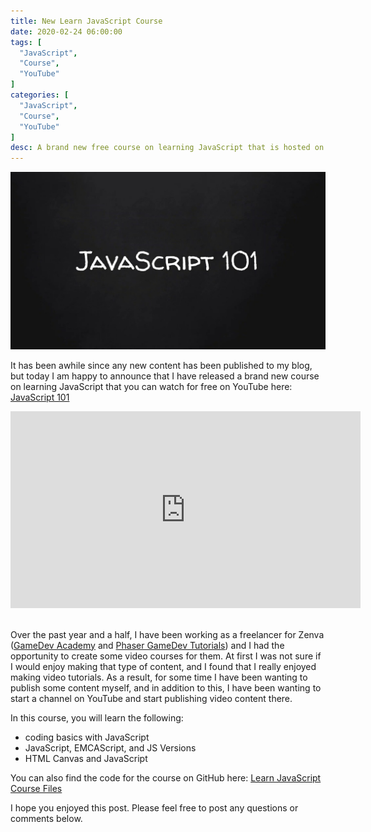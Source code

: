 ```yaml
---
title: New Learn JavaScript Course
date: 2020-02-24 06:00:00
tags: [
  "JavaScript",
  "Course",
  "YouTube"
]
categories: [
  "JavaScript",
  "Course",
  "YouTube"
]
desc: A brand new free course on learning JavaScript that is hosted on YouTube.
---
```


![JavaScript 101 Course](/img/New-Learn-JavaScript-Course/1.jpg)

It has been awhile since any new content has been published to my blog, but today I am happy to announce that I have released a brand new course on learning JavaScript that you can watch for free on YouTube here: <a href="https://www.youtube.com/playlist?list=PLmcXe0-sfoSgHQRKVWeJuIldauc9dL4rR" target="_blank">JavaScript 101</a>

<div style="text-align: center;"><iframe width="560" height="315" src="https://www.youtube.com/embed/vcmGerkHyU4" frameborder="0" allow="accelerometer; autoplay; encrypted-media; gyroscope; picture-in-picture" allowfullscreen></iframe></div><br />

Over the past year and a half, I have been working as a freelancer for Zenva (<a href="https://gamedevacademy.org/author/scottwestover2006/" target="_blank">GameDev Academy</a> and <a href="https://phasertutorials.com/author/scottwestover2006/" target="_blank">Phaser GameDev Tutorials</a>) and I had the opportunity to create some video courses for them. At first I was not sure if I would enjoy making that type of content, and I found that I really enjoyed making video tutorials. As a result, for some time I have been wanting to publish some content myself, and in addition to this, I have been wanting to start a channel on YouTube and start publishing video content there.

In this course, you will learn the following:

- coding basics with JavaScript
- JavaScript, EMCAScript, and JS Versions
- HTML Canvas and JavaScript

You can also find the code for the course on GitHub here: <a href="https://github.com/scottwestover/learn-javascript-course" target="_blank">Learn JavaScript Course Files</a>

I hope you enjoyed this post. Please feel free to post any questions or comments below.
